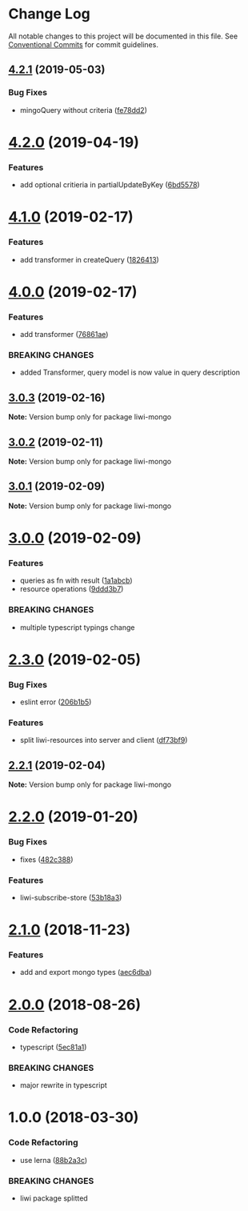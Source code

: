 # Change Log

All notable changes to this project will be documented in this file.
See [Conventional Commits](https://conventionalcommits.org) for commit guidelines.

## [4.2.1](https://github.com/liwijs/liwi/compare/liwi-mongo@4.2.0...liwi-mongo@4.2.1) (2019-05-03)


### Bug Fixes

* mingoQuery without criteria ([fe78dd2](https://github.com/liwijs/liwi/commit/fe78dd2))





# [4.2.0](https://github.com/liwijs/liwi/compare/liwi-mongo@4.1.0...liwi-mongo@4.2.0) (2019-04-19)


### Features

* add optional critieria in partialUpdateByKey ([6bd5578](https://github.com/liwijs/liwi/commit/6bd5578))





# [4.1.0](https://github.com/liwijs/liwi/compare/liwi-mongo@4.0.0...liwi-mongo@4.1.0) (2019-02-17)


### Features

* add transformer in createQuery ([1826413](https://github.com/liwijs/liwi/commit/1826413))





# [4.0.0](https://github.com/liwijs/liwi/compare/liwi-mongo@3.0.3...liwi-mongo@4.0.0) (2019-02-17)


### Features

* add transformer ([76861ae](https://github.com/liwijs/liwi/commit/76861ae))


### BREAKING CHANGES

* added Transformer, query model is now value in query description





## [3.0.3](https://github.com/liwijs/liwi/compare/liwi-mongo@3.0.2...liwi-mongo@3.0.3) (2019-02-16)

**Note:** Version bump only for package liwi-mongo





## [3.0.2](https://github.com/liwijs/liwi/compare/liwi-mongo@3.0.1...liwi-mongo@3.0.2) (2019-02-11)

**Note:** Version bump only for package liwi-mongo





## [3.0.1](https://github.com/liwijs/liwi/compare/liwi-mongo@3.0.0...liwi-mongo@3.0.1) (2019-02-09)

**Note:** Version bump only for package liwi-mongo





# [3.0.0](https://github.com/liwijs/liwi/compare/liwi-mongo@2.3.0...liwi-mongo@3.0.0) (2019-02-09)


### Features

* queries as fn with result ([1a1abcb](https://github.com/liwijs/liwi/commit/1a1abcb))
* resource operations ([9ddd3b7](https://github.com/liwijs/liwi/commit/9ddd3b7))


### BREAKING CHANGES

* multiple typescript typings change





# [2.3.0](https://github.com/liwijs/liwi/compare/liwi-mongo@2.2.1...liwi-mongo@2.3.0) (2019-02-05)


### Bug Fixes

* eslint error ([206b1b5](https://github.com/liwijs/liwi/commit/206b1b5))


### Features

* split liwi-resources into server and client ([df73bf9](https://github.com/liwijs/liwi/commit/df73bf9))





## [2.2.1](https://github.com/liwijs/liwi/compare/liwi-mongo@2.2.0...liwi-mongo@2.2.1) (2019-02-04)

**Note:** Version bump only for package liwi-mongo





# [2.2.0](https://github.com/liwijs/liwi/compare/liwi-mongo@2.1.0...liwi-mongo@2.2.0) (2019-01-20)


### Bug Fixes

* fixes ([482c388](https://github.com/liwijs/liwi/commit/482c388))


### Features

* liwi-subscribe-store ([53b18a3](https://github.com/liwijs/liwi/commit/53b18a3))





# [2.1.0](https://github.com/liwijs/liwi/compare/liwi-mongo@2.0.0...liwi-mongo@2.1.0) (2018-11-23)


### Features

* add and export mongo types ([aec6dba](https://github.com/liwijs/liwi/commit/aec6dba))





<a name="2.0.0"></a>
# [2.0.0](https://github.com/liwijs/liwi/compare/liwi-mongo@1.0.0...liwi-mongo@2.0.0) (2018-08-26)


### Code Refactoring

* typescript ([5ec81a1](https://github.com/liwijs/liwi/commit/5ec81a1))


### BREAKING CHANGES

* major rewrite in typescript





<a name="1.0.0"></a>
# 1.0.0 (2018-03-30)


### Code Refactoring

* use lerna ([88b2a3c](https://github.com/liwijs/liwi/commit/88b2a3c))


### BREAKING CHANGES

* liwi package splitted
